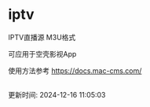 # iptv
IPTV直播源 M3U格式  

可应用于空壳影视App  

使用方法参考 https://docs.mac-cms.com/  


##  

更新时间: 2024-12-16 11:05:03
